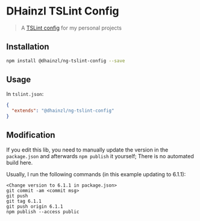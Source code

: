 # DHainzl TSLint Config

> A [TSLint config](https://palantir.github.io/tslint/usage/tslint-json/) for my personal projects

## Installation

```sh
npm install @dhainzl/ng-tslint-config --save
```

## Usage

In `tslint.json`:

```json
{
  "extends": "@dhainzl/ng-tslint-config"
}
```

## Modification

If you edit this lib, you need to manually update the version in the `package.json` and afterwards `npm publish` it yourself; There is no automated build here.

Usually, I run the following commands (in this example updating to 6.1.1):

```
<Change version to 6.1.1 in package.json>
git commit -am <commit msg>
git push
git tag 6.1.1
git push origin 6.1.1
npm publish --access public
```
